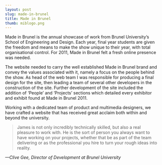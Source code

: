 ```yaml
---
layout: post
slug: made-in-brunel
title: Made in Brunel
thumb: miblogo.png
---
```


Made in Brunel is the annual showcase of work from Brunel University’s School of Engineering and Design. Each year, final year students are given the freedom and means to make the show unique to their year, with total organisational control. For 2011, Made in Brunel felt a fresh online presence was needed.

The website needed to carry the well established Made in Brunel brand and convey the values associated with it, namely a focus on the people behind the show. As head of the web team I was responsible for producing a final design for the site, then leading a team of several other developers in the construction of the site. Further development of the site included the addition of ‘People’ and ‘Projects’ sections which detailed every exhibitor and exhibit found at Made in Brunel 2011.

Working with a dedicated team of product and multimedia designers, we have crafted a website that has received great acclaim both within and beyond the university.

> James is not only incredibly technically skilled, but also a real pleasure to work with. He is the sort of person you always want to have working on your projects, whether that be as part of the team delivering or as the professional you hire to turn your rough ideas into reality.

_—Clive Gee, Director of Development at Brunel University_